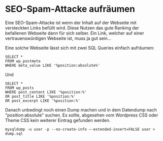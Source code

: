 # SEO-Spam-Attacke aufräumen
Eine SEO-Spam-Attacke ist wenn der Inhalt auf der Webseite mit versteckten Links befüllt wird. Diese Nutzen das gute Ranking der befallenen Webseite dann für sich selber. Ein Link, welcher auf einer vertrauenswürdigen Webseite ist, muss ja gut sein...


Eine solche Webseite lässt sich mit zwei SQL Queries einfach aufräumen:


```
SELECT * 
FROM wp_postmeta
WHERE meta_value LIKE '%position:absolute%'
```
Und
```
SELECT * 
FROM wp_posts
WHERE post_content LIKE '%position:%'
OR post_title LIKE '%position:%'
OR post_excerpt LIKE '%position:%'
```
Danach unbedingt noch einen Dump machen und in dem Datendump nach "position:absolute" suchen. Es sollte, abgesehen vom Wordpress CSS oder Theme CSS kein weiterer Eintrag gefunden werden.


```
mysqldump -u user -p --no-create-info —-extended-insert=FALSE user > dump.sql
```